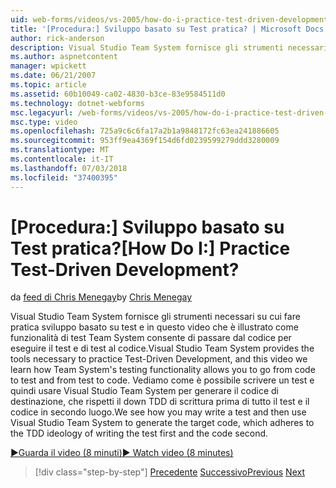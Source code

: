 ```yaml
---
uid: web-forms/videos/vs-2005/how-do-i-practice-test-driven-development
title: '[Procedura:] Sviluppo basato su Test pratica? | Microsoft Docs'
author: rick-anderson
description: Visual Studio Team System fornisce gli strumenti necessari per procedure consigliate di sviluppo basato su test e in questo video contiene informazioni come Team System sta testando funzionalità un...
ms.author: aspnetcontent
manager: wpickett
ms.date: 06/21/2007
ms.topic: article
ms.assetid: 60b10049-ca02-4830-b3ce-83e9584511d0
ms.technology: dotnet-webforms
msc.legacyurl: /web-forms/videos/vs-2005/how-do-i-practice-test-driven-development
msc.type: video
ms.openlocfilehash: 725a9c6c6fa17a2b1a9848172fc63ea241886605
ms.sourcegitcommit: 953ff9ea4369f154d6fd0239599279ddd3280009
ms.translationtype: MT
ms.contentlocale: it-IT
ms.lasthandoff: 07/03/2018
ms.locfileid: "37400395"
---
```

<a name="how-do-i-practice-test-driven-development"></a><span data-ttu-id="a329c-104">[Procedura:] Sviluppo basato su Test pratica?</span><span class="sxs-lookup"><span data-stu-id="a329c-104">[How Do I:] Practice Test-Driven Development?</span></span>
====================
<span data-ttu-id="a329c-105">da [feed di Chris Menegay](https://twitter.com/CMenegay)</span><span class="sxs-lookup"><span data-stu-id="a329c-105">by [Chris Menegay](https://twitter.com/CMenegay)</span></span>

<span data-ttu-id="a329c-106">Visual Studio Team System fornisce gli strumenti necessari su cui fare pratica sviluppo basato su test e in questo video che è illustrato come funzionalità di test Team System consente di passare dal codice per eseguire il test e di test al codice.</span><span class="sxs-lookup"><span data-stu-id="a329c-106">Visual Studio Team System provides the tools necessary to practice Test-Driven Development, and this video we learn how Team System's testing functionality allows you to go from code to test and from test to code.</span></span> <span data-ttu-id="a329c-107">Vediamo come è possibile scrivere un test e quindi usare Visual Studio Team System per generare il codice di destinazione, che rispetti il down TDD di scrittura prima di tutto il test e il codice in secondo luogo.</span><span class="sxs-lookup"><span data-stu-id="a329c-107">We see how you may write a test and then use Visual Studio Team System to generate the target code, which adheres to the TDD ideology of writing the test first and the code second.</span></span>

[<span data-ttu-id="a329c-108">&#9654;Guarda il video (8 minuti)</span><span class="sxs-lookup"><span data-stu-id="a329c-108">&#9654; Watch video (8 minutes)</span></span>](https://channel9.msdn.com/Blogs/ASP-NET-Site-Videos/how-do-i-practice-test-driven-development)

> [!div class="step-by-step"]
> <span data-ttu-id="a329c-109">[Precedente](how-do-i-write-code-more-quickly-with-unit-tests.md)
> [Successivo](how-do-i-load-test-a-web-application.md)</span><span class="sxs-lookup"><span data-stu-id="a329c-109">[Previous](how-do-i-write-code-more-quickly-with-unit-tests.md)
[Next](how-do-i-load-test-a-web-application.md)</span></span>
